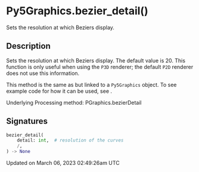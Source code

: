 # Py5Graphics.bezier_detail()

Sets the resolution at which Beziers display.

## Description

Sets the resolution at which Beziers display. The default value is 20. This function is only useful when using the `P3D` renderer; the default `P2D` renderer does not use this information.

This method is the same as [](sketch_bezier_detail) but linked to a `Py5Graphics` object. To see example code for how it can be used, see [](sketch_bezier_detail).

Underlying Processing method: PGraphics.bezierDetail

## Signatures

```python
bezier_detail(
    detail: int,  # resolution of the curves
    /,
) -> None
```

Updated on March 06, 2023 02:49:26am UTC
